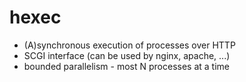 # hexec

- (A)synchronous execution of processes over HTTP
- SCGI interface (can be used by nginx, apache, ...)
- bounded parallelism - most N processes at a time
